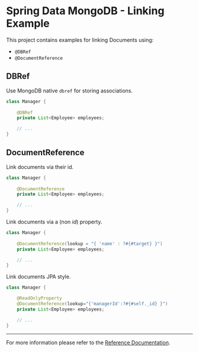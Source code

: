 # Spring Data MongoDB - Linking Example

This project contains examples for linking Documents using:

* `@DBRef`
* `@DocumentReference`

## DBRef

Use MongoDB native `dbref` for storing associations.

```java
class Manager {
	
    @DBRef
    private List<Employee> employees;

    // ...
}
```

## DocumentReference

Link documents via their id.

```java
class Manager {
	
    @DocumentReference
    private List<Employee> employees;

    // ...
}
```

Link documents via a (non _id_) property.

```java
class Manager {
	
    @DocumentReference(lookup = "{ 'name' : ?#{#target} }")
    private List<Employee> employees;

    // ...
}
```

Link documents JPA style.

```java
class Manager {

    @ReadOnlyProperty
    @DocumentReference(lookup="{'managerId':?#{#self._id} }")
    private List<Employee> employees;

    // ...
}
```
----

For more information please refer to the [Reference Documentation](https://docs.spring.io/spring-data/mongodb/docs/current/reference/html/#mapping-usage-references).
